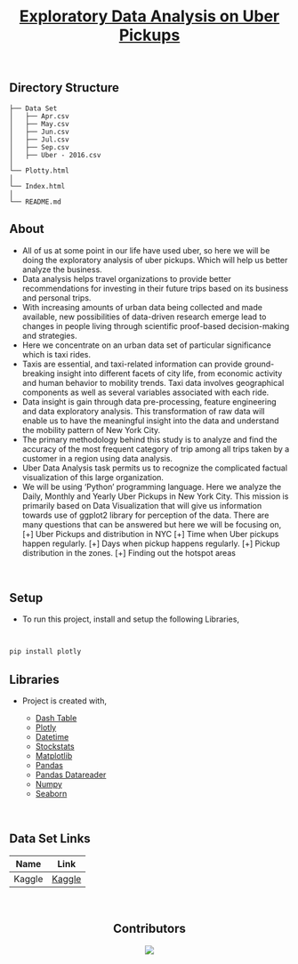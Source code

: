 <div align = "center">

# [Exploratory Data Analysis on Uber Pickups](#)
  
<br/>

</div>
  
## Directory Structure

```
├── Data Set
│   ├── Apr.csv
│   ├── May.csv
│   ├── Jun.csv
│   ├── Jul.csv
│   ├── Sep.csv
│   ├── Uber - 2016.csv
│
└── Plotty.html
│ 
└── Index.html  
│ 
└── README.md
```
  
  
## About

- All of us at some point in our life have used uber, so here we will be doing the exploratory analysis of uber pickups. Which will help us better analyze the business. 
- Data analysis helps travel organizations to provide better recommendations for investing in their future trips based on its business and personal trips. 
-	With increasing amounts of urban data being collected and made available, new possibilities of data-driven research emerge lead to changes in people living through scientific proof-based decision-making and strategies. 
- Here we concentrate on an urban data set of particular significance which is taxi rides. 
- Taxis are essential, and taxi-related information can provide ground-breaking insight into different facets of city life, from economic activity and human behavior to mobility trends.  Taxi data involves geographical components as well as several variables associated with each ride. 
- Data insight is gain through data pre-processing, feature engineering and data exploratory analysis. This transformation of raw data will enable us to have the meaningful insight into the data and understand the mobility pattern of New York City. 
- The primary methodology behind this study is to analyze and find the accuracy of the most frequent category of trip among all trips taken by a customer in a region using data analysis. 
- Uber Data Analysis task permits us to recognize the complicated factual visualization of this large organization. 
- We will be using ‘Python’ programming language. Here we analyze the Daily, Monthly and Yearly Uber Pickups in New York City. This mission is primarily based on Data Visualization that will give us information towards use of ggplot2 library for perception of the data. There are many questions that can be answered but here we will be focusing on, 
[+]	Uber Pickups and distribution in NYC
[+]	Time when Uber pickups happen regularly.
[+]	Days when pickup happens regularly.
[+]	Pickup distribution in the zones.
[+]	Finding out the hotspot areas

</br>

## Setup

- To run this project, install and setup the following Libraries,

```py
                                    

pip install plotly
```

## Libraries

- Project is created with,
		
	* [Dash Table](#Libraries)
	* [Plotly](#Libraries)
	* [Datetime](#Libraries)
	* [Stockstats](#Libraries)
	* [Matplotlib](#Libraries)
	* [Pandas](#Libraries)
	* [Pandas Datareader](#Libraries)
	* [Numpy](#Libraries)
	* [Seaborn](#Libraries)

</br>
    
## Data Set Links

| Name           | Link |
|----------------|---------------|
|  Kaggle   | [Kaggle](https://www.kaggle.com/fivethirtyeight/uber-pickups-in-new-york-city/) |
  
<br/>

<div align = "center">

## Contributors
  
<a href="https://github.com/a3X3k/Uber-Data-Analysis/graphs/contributors">
  
  <img src="https://contrib.rocks/image?repo=a3X3k/Uber-Data-Analysis" />
  
</a>

</div>
